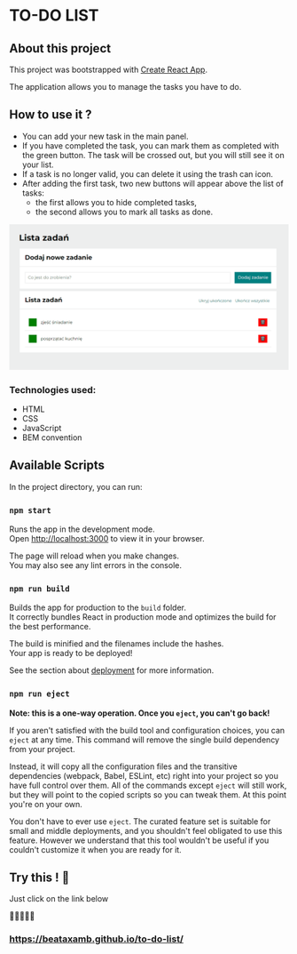 # **TO-DO LIST**

## **About this project**

This project was bootstrapped with [Create React App](https://github.com/facebook/create-react-app).

The application allows you to manage the tasks you have to do.

## **How to use it ?** 

- You can add your new task in the main panel.
- If you have completed the task, you can mark them as completed with the green button. The task will be crossed out, but you will still see it on your list.
- If a task is no longer valid, you can delete it using the trash can icon.
- After adding the first task, two new buttons will appear above the list of tasks: 
  - the first allows you to hide completed tasks,
  - the second allows you to mark all tasks as done.

  
![lista-zadan](https://raw.githubusercontent.com/beataxamb/to-do-list/main/images/to-do-list-gif.gif)

### **Technologies used:**

- HTML
- CSS
- JavaScript
- BEM convention

## **Available Scripts**

In the project directory, you can run:

### `npm start`

Runs the app in the development mode.\
Open [http://localhost:3000](http://localhost:3000) to view it in your browser.

The page will reload when you make changes.\
You may also see any lint errors in the console.


### `npm run build`

Builds the app for production to the `build` folder.\
It correctly bundles React in production mode and optimizes the build for the best performance.

The build is minified and the filenames include the hashes.\
Your app is ready to be deployed!

See the section about [deployment](https://facebook.github.io/create-react-app/docs/deployment) for more information.

### `npm run eject`

**Note: this is a one-way operation. Once you `eject`, you can't go back!**

If you aren't satisfied with the build tool and configuration choices, you can `eject` at any time. This command will remove the single build dependency from your project.

Instead, it will copy all the configuration files and the transitive dependencies (webpack, Babel, ESLint, etc) right into your project so you have full control over them. All of the commands except `eject` will still work, but they will point to the copied scripts so you can tweak them. At this point you're on your own.

You don't have to ever use `eject`. The curated feature set is suitable for small and middle deployments, and you shouldn't feel obligated to use this feature. However we understand that this tool wouldn't be useful if you couldn't customize it when you are ready for it.

## **Try this !** 🙂

Just click on the link below


🔰🔰🔰🔰🔰


### https://beataxamb.github.io/to-do-list/ ###